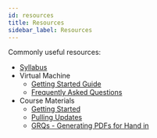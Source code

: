 ```yaml
---
id: resources
title: Resources
sidebar_label: Resources
---
```


Commonly useful resources:

- [Syllabus](/docs/syllabus)
- Virtual Machine
    - [Getting Started Guide](/docs/unc-comp-vm-setup.pdf)
    - [Frequently Asked Questions](/docs/vm-faq)
- Course Materials
    - [Getting Started](/docs/course-materials#getting-started)
    - [Pulling Updates](/docs/course-materials#pulling-updates-from-upstream)
    - [GRQs - Generating PDFs for Hand in](/docs/course-materials#guided-reading-questions)
